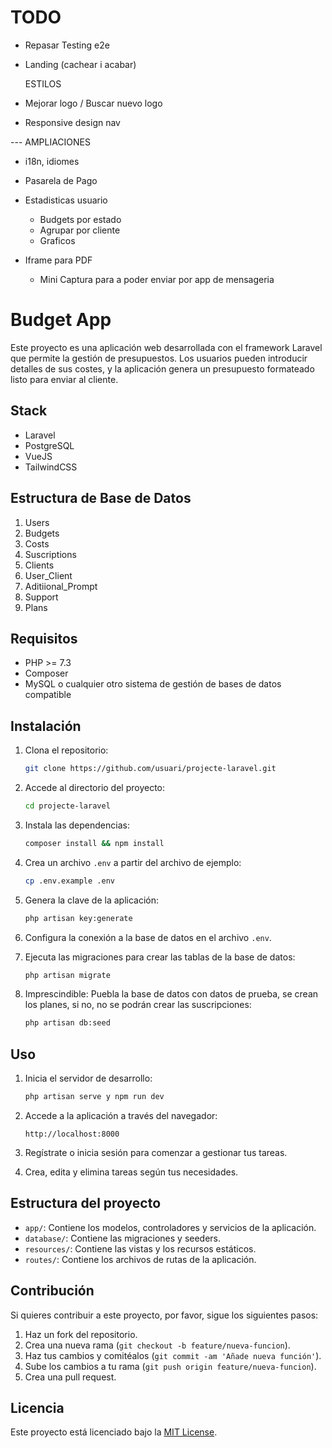 # TODO

-   Repasar Testing e2e

-   Landing (cachear i acabar)

    ESTILOS

-   Mejorar logo / Buscar nuevo logo
-   Responsive design nav

--- AMPLIACIONES

-   i18n, idiomes
-   Pasarela de Pago

-   Estadisticas usuario

    -   Budgets por estado
    -   Agrupar por cliente
    -   Graficos

-   Iframe para PDF
    -   Mini Captura para a poder enviar por app de mensageria

# Budget App

Este proyecto es una aplicación web desarrollada con el framework Laravel que permite la gestión de presupuestos. Los usuarios pueden introducir detalles de sus costes, y la aplicación genera un presupuesto formateado listo para enviar al cliente.

## Stack

-   Laravel
-   PostgreSQL
-   VueJS
-   TailwindCSS

## Estructura de Base de Datos

1. Users
2. Budgets
3. Costs
4. Suscriptions
5. Clients
6. User_Client
7. Aditiional_Prompt
8. Support
9. Plans

## Requisitos

-   PHP >= 7.3
-   Composer
-   MySQL o cualquier otro sistema de gestión de bases de datos compatible

## Instalación

1. Clona el repositorio:

    ```bash
    git clone https://github.com/usuari/projecte-laravel.git
    ```

2. Accede al directorio del proyecto:

    ```bash
    cd projecte-laravel
    ```

3. Instala las dependencias:

    ```bash
    composer install && npm install
    ```

4. Crea un archivo `.env` a partir del archivo de ejemplo:

    ```bash
    cp .env.example .env
    ```

5. Genera la clave de la aplicación:

    ```bash
    php artisan key:generate
    ```

6. Configura la conexión a la base de datos en el archivo `.env`.

7. Ejecuta las migraciones para crear las tablas de la base de datos:

    ```bash
    php artisan migrate
    ```

8. Imprescindible: Puebla la base de datos con datos de prueba, se crean los planes, si no, no se podrán crear las suscripciones:
    ```bash
    php artisan db:seed
    ```

## Uso

1. Inicia el servidor de desarrollo:

    ```bash
    php artisan serve y npm run dev
    ```

2. Accede a la aplicación a través del navegador:

    ```
    http://localhost:8000
    ```

3. Regístrate o inicia sesión para comenzar a gestionar tus tareas.

4. Crea, edita y elimina tareas según tus necesidades.

## Estructura del proyecto

-   `app/`: Contiene los modelos, controladores y servicios de la aplicación.
-   `database/`: Contiene las migraciones y seeders.
-   `resources/`: Contiene las vistas y los recursos estáticos.
-   `routes/`: Contiene los archivos de rutas de la aplicación.

## Contribución

Si quieres contribuir a este proyecto, por favor, sigue los siguientes pasos:

1. Haz un fork del repositorio.
2. Crea una nueva rama (`git checkout -b feature/nueva-funcion`).
3. Haz tus cambios y comitéalos (`git commit -am 'Añade nueva función'`).
4. Sube los cambios a tu rama (`git push origin feature/nueva-funcion`).
5. Crea una pull request.

## Licencia

Este proyecto está licenciado bajo la [MIT License](LICENSE).
